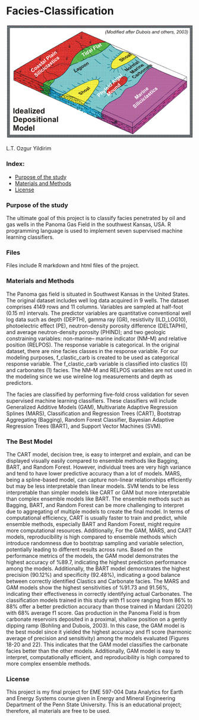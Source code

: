 # Facies-Classification

<img src="Facies.png"/>

L.T. Ozgur Yildirim

### Index:

* [Purpose of the study](#section1)
* [Materials and Methods](#section2)
* [License](#section3)

<a id='section1'></a>
### Purpose of the study
The ultimate goal of this  project is to classify facies penetrated by oil and gas wells in the Panoma Gas Field in the southwest Kansas, USA. R programming language is used to implement seven supervised machine learning classifiers.

<a id='section2'></a>
### Files
Files include R markdown and html files of the project.

### Materials and Methods
The Panoma gas field is situated in Southwest Kansas in the United States. The original dataset includes well log data acquired in 9 wells. The dataset comprises 4149 rows and 11 columns. Variables are sampled at half-foot (0.15 m) intervals. The predictor variables are quantitative conventional well log data such as depth (DEPTH), gamma ray (GR), resistivity (ILD_LOG10), photoelectric effect (PE), neutron-density porosity difference (DELTAPHI), and average neutron-density porosity (PHIND); and two geologic constraining variables: non-marine– marine indicator (NM–M) and relative position (RELPOS). The response variable is categorical. In the original dataset, there are nine facies classes in the response variable. For our modeling purposes, f_clastic_carb is created to be used as categorical response variable. The f_clastic_carb variable is classified into clastics (0) and carbonates (1) facies. The NM–M and RELPOS variables are not used in the modeling since we use wireline log measurements and depth as predictors.

The facies are classified by performing five-fold cross validation for seven supervised machine learning classifiers. These classifiers will include Generalized Additive Models (GAM), Multivariate Adaptive Regression Splines (MARS), Classification and Regression Trees (CART), Bootstrap Aggregating (Bagging), Random Forest Classifier, Bayesian Adaptive Regression Trees (BART), and Support Vector Machines (SVM).

### The Best Model
The CART model, decision tree, is easy to interpret and explain, and can be displayed visually easily compared to ensemble methods like Bagging, BART, and Random Forest. However, individual trees are very high variance and tend to have lower predictive accuracy than a lot of models. MARS, being a spline-based model, can capture non-linear relationships efficiently but may be less interpretable than linear models. SVM tends to be less interpretable than simpler models like CART or GAM but more interpretable than complex ensemble models like BART. The ensemble methods such as Bagging, BART, and Random Forest can be more challenging to interpret due to aggregating of multiple models to create the final model. In terms of computational efficiency, CART is usually faster to train and predict, while ensemble methods, especially BART and Random Forest, might require more computational resources. Additionally, For the GAM, MARS, and CART models, reproducibility is high compared to ensemble methods which introduce randomness due to bootstrap sampling and variable selection, potentially leading to different results across runs.
Based on the performance metrics of the models, the GAM model demonstrates the highest accuracy of %89.7, indicating the highest prediction performance among the models. Additionally, the BART model demonstrates the highest precision (90.12%) and specificity (92.48%), indicating a good balance between correctly identified Clastics and Carbonate facies. The MARS and GAM models show the highest sensitivities of %91.73 and 91.56%, indicating their effectiveness in
correctly identifying actual Carbonates. The classification models trained in this study with f1 score ranging from 86% to 88% offer a better prediction accuracy than those trained in Mardani (2020) with 68% average f1 score.
Gas production in the Panoma Field is from carbonate reservoirs deposited in a proximal, shallow position on a gently dipping ramp (Bohling and Dubois, 2003). In this case, the GAM model is the best model since it yielded the highest accuracy and f1 score (harmonic average of precision and sensitivity) among the models evaluated (Figures 18-20 and 22). This indicates that the GAM model classifies the carbonate facies better than the other models. Additionally, GAM model is easy to interpret, computationally efficient, and reproducibility is high compared to more complex ensemble methods.

<a id='section3'></a>
### License
This project is my final project for EME 597-004 Data Analytics for Earth and Energy Systems course given in Energy and Mineral Engineering Department of the Penn State University. This is an educational project; therefore, all materials are free to be used.
